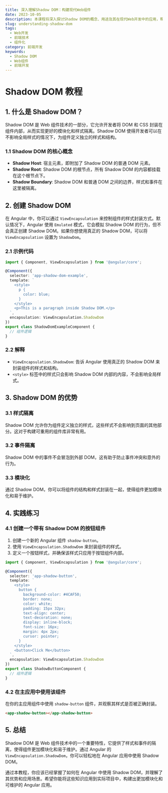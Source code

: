 ```yaml
---
title: 深入理解Shadow DOM：构建现代Web组件
date: 2023-10-05
description: 本课程将深入探讨Shadow DOM的概念、用途及其在现代Web开发中的应用，帮助开发者掌握如何使用Shadow DOM构建模块化、可重用的Web组件。
slug: understanding-shadow-dom
tags:
  - Web开发
  - 前端技术
  - 组件化
category: 前端开发
keywords:
  - Shadow DOM
  - Web组件
  - 前端开发
---
```


# Shadow DOM 教程

## 1. 什么是 Shadow DOM？

Shadow DOM 是 Web 组件技术的一部分，它允许开发者将 DOM 和 CSS 封装在组件内部，从而实现更好的模块化和样式隔离。Shadow DOM 使得开发者可以在不影响全局样式的情况下，为组件定义独立的样式和结构。

### 1.1 Shadow DOM 的核心概念

- **Shadow Host**: 宿主元素，即附加了 Shadow DOM 的普通 DOM 元素。
- **Shadow Root**: Shadow DOM 的根节点，所有 Shadow DOM 的内容都挂载在这个根节点下。
- **Shadow Boundary**: Shadow DOM 和普通 DOM 之间的边界，样式和事件在这里被隔离。

## 2. 创建 Shadow DOM

在 Angular 中，你可以通过 `ViewEncapsulation` 来控制组件的样式封装方式。默认情况下，Angular 使用 `Emulated` 模式，它会模拟 Shadow DOM 的行为，但不会真正创建 Shadow DOM。如果你想使用真正的 Shadow DOM，可以将 `ViewEncapsulation` 设置为 `ShadowDom`。

### 2.1 示例代码

```typescript
import { Component, ViewEncapsulation } from '@angular/core';

@Component({
  selector: 'app-shadow-dom-example',
  template: `
    <style>
      p {
        color: blue;
      }
    </style>
    <p>This is a paragraph inside Shadow DOM.</p>
  `,
  encapsulation: ViewEncapsulation.ShadowDom
})
export class ShadowDomExampleComponent {
  // 组件逻辑
}
```

### 2.2 解释

- `ViewEncapsulation.ShadowDom`: 告诉 Angular 使用真正的 Shadow DOM 来封装组件的样式和结构。
- `<style>` 标签中的样式只会影响 Shadow DOM 内部的内容，不会影响全局样式。

## 3. Shadow DOM 的优势

### 3.1 样式隔离

Shadow DOM 允许你为组件定义独立的样式，这些样式不会影响到页面的其他部分。这对于构建可重用的组件库非常有用。

### 3.2 事件隔离

Shadow DOM 中的事件不会冒泡到外部 DOM，这有助于防止事件冲突和意外的行为。

### 3.3 模块化

通过 Shadow DOM，你可以将组件的结构和样式封装在一起，使得组件更加模块化和易于维护。

## 4. 实践练习

### 4.1 创建一个带有 Shadow DOM 的按钮组件

1. 创建一个新的 Angular 组件 `shadow-button`。
2. 使用 `ViewEncapsulation.ShadowDom` 来封装组件的样式。
3. 定义一个按钮样式，并确保该样式只应用于按钮组件内部。

```typescript
import { Component, ViewEncapsulation } from '@angular/core';

@Component({
  selector: 'app-shadow-button',
  template: `
    <style>
      button {
        background-color: #4CAF50;
        border: none;
        color: white;
        padding: 15px 32px;
        text-align: center;
        text-decoration: none;
        display: inline-block;
        font-size: 16px;
        margin: 4px 2px;
        cursor: pointer;
      }
    </style>
    <button>Click Me</button>
  `,
  encapsulation: ViewEncapsulation.ShadowDom
})
export class ShadowButtonComponent {
  // 组件逻辑
}
```

### 4.2 在主应用中使用该组件

在你的主应用组件中使用 `shadow-button` 组件，并观察其样式是否被正确封装。

```html
<app-shadow-button></app-shadow-button>
```

## 5. 总结

Shadow DOM 是 Web 组件技术中的一个重要特性，它提供了样式和事件的隔离，使得组件更加模块化和易于维护。通过 Angular 的 `ViewEncapsulation.ShadowDom`，你可以轻松地在 Angular 应用中使用 Shadow DOM。

通过本教程，你应该已经掌握了如何在 Angular 中使用 Shadow DOM，并理解了其优势和应用场景。希望你能将这些知识应用到实际项目中，构建出更加模块化和可维护的 Angular 应用。